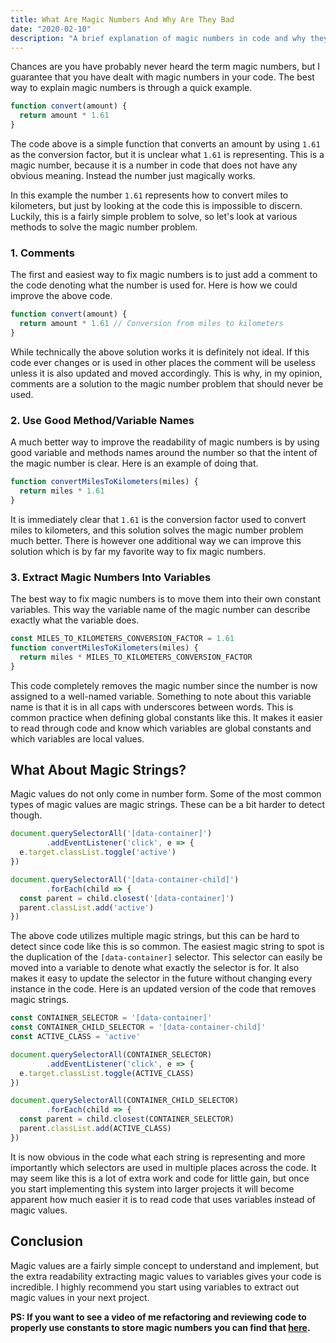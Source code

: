 ```yaml
---
title: What Are Magic Numbers And Why Are They Bad
date: "2020-02-10"
description: "A brief explanation of magic numbers in code and why they are bad."
---
```


Chances are you have probably never heard the term magic numbers, but I guarantee that you have dealt with magic numbers in your code. The best way to explain magic numbers is through a quick example.
```js
function convert(amount) {
  return amount * 1.61
}
```
The code above is a simple function that converts an amount by using `1.61` as the conversion factor, but it is unclear what `1.61` is representing. This is a magic number, because it is a number in code that does not have any obvious meaning. Instead the number just magically works.

In this example the number `1.61` represents how to convert miles to kilometers, but just by looking at the code this is impossible to discern. Luckily, this is a fairly simple problem to solve, so let's look at various methods to solve the magic number problem.

### 1. Comments

The first and easiest way to fix magic numbers is to just add a comment to the code denoting what the number is used for. Here is how we could improve the above code.
```js
function convert(amount) {
  return amount * 1.61 // Conversion from miles to kilometers
}
```
While technically the above solution works it is definitely not ideal. If this code ever changes or is used in other places the comment will be useless unless it is also updated and moved accordingly. This is why, in my opinion, comments are a solution to the magic number problem that should never be used.

### 2. Use Good Method/Variable Names

A much better way to improve the readability of magic numbers is by using good variable and methods names around the number so that the intent of the magic number is clear. Here is an example of doing that.
```js
function convertMilesToKilometers(miles) {
  return miles * 1.61
}
```
It is immediately clear that `1.61` is the conversion factor used to convert miles to kilometers, and this solution solves the magic number problem much better. There is however one additional way we can improve this solution which is by far my favorite way to fix magic numbers.

### 3. Extract Magic Numbers Into Variables

The best way to fix magic numbers is to move them into their own constant variables. This way the variable name of the magic number can describe exactly what the variable does.
```js
const MILES_TO_KILOMETERS_CONVERSION_FACTOR = 1.61
function convertMilesToKilometers(miles) {
  return miles * MILES_TO_KILOMETERS_CONVERSION_FACTOR
}
```
This code completely removes the magic number since the number is now assigned to a well-named variable. Something to note about this variable name is that it is in all caps with underscores between words. This is common practice when defining global constants like this. It makes it easier to read through code and know which variables are global constants and which variables are local values.

## What About Magic Strings?

Magic values do not only come in number form. Some of the most common types of magic values are magic strings. These can be a bit harder to detect though.
```js
document.querySelectorAll('[data-container]')
        .addEventListener('click', e => {
  e.target.classList.toggle('active')
})

document.querySelectorAll('[data-container-child]')
        .forEach(child => {
  const parent = child.closest('[data-container]')
  parent.classList.add('active')
})
```
The above code utilizes multiple magic strings, but this can be hard to detect since code like this is so common. The easiest magic string to spot is the duplication of the `[data-container]` selector. This selector can easily be moved into a variable to denote what exactly the selector is for. It also makes it easy to update the selector in the future without changing every instance in the code. Here is an updated version of the code that removes magic strings.

```js
const CONTAINER_SELECTOR = '[data-container]'
const CONTAINER_CHILD_SELECTOR = '[data-container-child]'
const ACTIVE_CLASS = 'active'

document.querySelectorAll(CONTAINER_SELECTOR)
        .addEventListener('click', e => {
  e.target.classList.toggle(ACTIVE_CLASS)
})

document.querySelectorAll(CONTAINER_CHILD_SELECTOR)
        .forEach(child => {
  const parent = child.closest(CONTAINER_SELECTOR)
  parent.classList.add(ACTIVE_CLASS)
})
```
It is now obvious in the code what each string is representing and more importantly which selectors are used in multiple places across the code. It may seem like this is a lot of extra work and code for little gain, but once you start implementing this system into larger projects it will become apparent how much easier it is to read code that uses variables instead of magic values.


## Conclusion

Magic values are a fairly simple concept to understand and implement, but the extra readability extracting magic values to variables gives your code is incredible. I highly recommend you start using variables to extract out magic values in your next project.

**PS: If you want to see a video of me refactoring and reviewing code to properly use constants to store magic numbers you can find that [here](https://youtu.be/UphEnjnoxSg).**